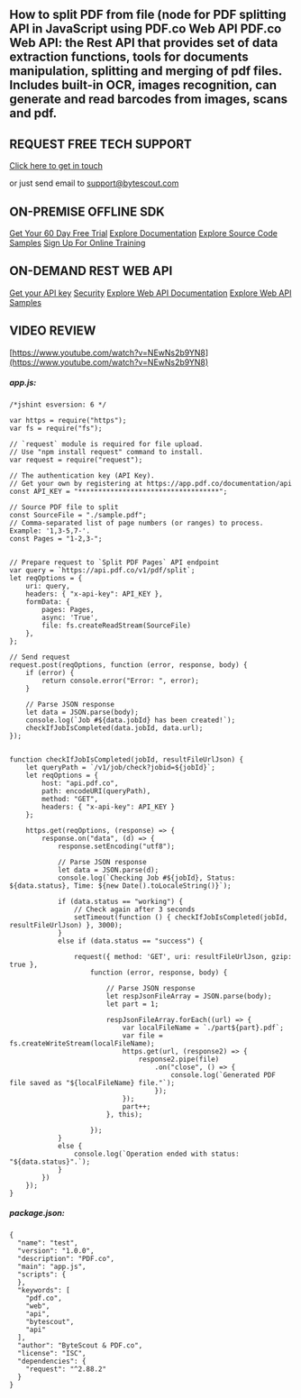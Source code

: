 ## How to split PDF from file (node for PDF splitting API in JavaScript using PDF.co Web API PDF.co Web API: the Rest API that provides set of data extraction functions, tools for documents manipulation, splitting and merging of pdf files. Includes built-in OCR, images recognition, can generate and read barcodes from images, scans and pdf.

## REQUEST FREE TECH SUPPORT

[Click here to get in touch](https://bytescout.zendesk.com/hc/en-us/requests/new?subject=PDF.co%20Web%20API%20Question)

or just send email to [support@bytescout.com](mailto:support@bytescout.com?subject=PDF.co%20Web%20API%20Question) 

## ON-PREMISE OFFLINE SDK 

[Get Your 60 Day Free Trial](https://bytescout.com/download/web-installer?utm_source=github-readme)
[Explore Documentation](https://bytescout.com/documentation/index.html?utm_source=github-readme)
[Explore Source Code Samples](https://github.com/bytescout/ByteScout-SDK-SourceCode/)
[Sign Up For Online Training](https://academy.bytescout.com/)


## ON-DEMAND REST WEB API

[Get your API key](https://app.pdf.co/signup?utm_source=github-readme)
[Security](https://pdf.co/security)
[Explore Web API Documentation](https://apidocs.pdf.co?utm_source=github-readme)
[Explore Web API Samples](https://github.com/bytescout/ByteScout-SDK-SourceCode/tree/master/PDF.co%20Web%20API)

## VIDEO REVIEW

[https://www.youtube.com/watch?v=NEwNs2b9YN8](https://www.youtube.com/watch?v=NEwNs2b9YN8)




<!-- code block begin -->

##### **app.js:**
    
```
/*jshint esversion: 6 */

var https = require("https");
var fs = require("fs");

// `request` module is required for file upload.
// Use "npm install request" command to install.
var request = require("request");

// The authentication key (API Key).
// Get your own by registering at https://app.pdf.co/documentation/api
const API_KEY = "***********************************";

// Source PDF file to split
const SourceFile = "./sample.pdf";
// Comma-separated list of page numbers (or ranges) to process. Example: '1,3-5,7-'.
const Pages = "1-2,3-";


// Prepare request to `Split PDF Pages` API endpoint
var query = `https://api.pdf.co/v1/pdf/split`;
let reqOptions = {
    uri: query,
    headers: { "x-api-key": API_KEY },
    formData: {
        pages: Pages,
        async: 'True',
        file: fs.createReadStream(SourceFile)
    },
};

// Send request
request.post(reqOptions, function (error, response, body) {
    if (error) {
        return console.error("Error: ", error);
    }

    // Parse JSON response
    let data = JSON.parse(body);
    console.log(`Job #${data.jobId} has been created!`);
    checkIfJobIsCompleted(data.jobId, data.url);
});


function checkIfJobIsCompleted(jobId, resultFileUrlJson) {
    let queryPath = `/v1/job/check?jobid=${jobId}`;
    let reqOptions = {
        host: "api.pdf.co",
        path: encodeURI(queryPath),
        method: "GET",
        headers: { "x-api-key": API_KEY }
    };

    https.get(reqOptions, (response) => {
        response.on("data", (d) => {
            response.setEncoding("utf8");

            // Parse JSON response
            let data = JSON.parse(d);
            console.log(`Checking Job #${jobId}, Status: ${data.status}, Time: ${new Date().toLocaleString()}`);

            if (data.status == "working") {
                // Check again after 3 seconds
                setTimeout(function () { checkIfJobIsCompleted(jobId, resultFileUrlJson) }, 3000);
            }
            else if (data.status == "success") {

                request({ method: 'GET', uri: resultFileUrlJson, gzip: true },
                    function (error, response, body) {

                        // Parse JSON response
                        let respJsonFileArray = JSON.parse(body);
                        let part = 1;

                        respJsonFileArray.forEach((url) => {
                            var localFileName = `./part${part}.pdf`;
                            var file = fs.createWriteStream(localFileName);
                            https.get(url, (response2) => {
                                response2.pipe(file)
                                    .on("close", () => {
                                        console.log(`Generated PDF file saved as "${localFileName} file."`);
                                    });
                            });
                            part++;
                        }, this);

                    });
            }
            else {
                console.log(`Operation ended with status: "${data.status}".`);
            }
        })
    });
}

```

<!-- code block end -->    

<!-- code block begin -->

##### **package.json:**
    
```
{
  "name": "test",
  "version": "1.0.0",
  "description": "PDF.co",
  "main": "app.js",
  "scripts": {
  },
  "keywords": [
    "pdf.co",
    "web",
    "api",
    "bytescout",
    "api"
  ],
  "author": "ByteScout & PDF.co",
  "license": "ISC",
  "dependencies": {
    "request": "^2.88.2"
  }
}

```

<!-- code block end -->